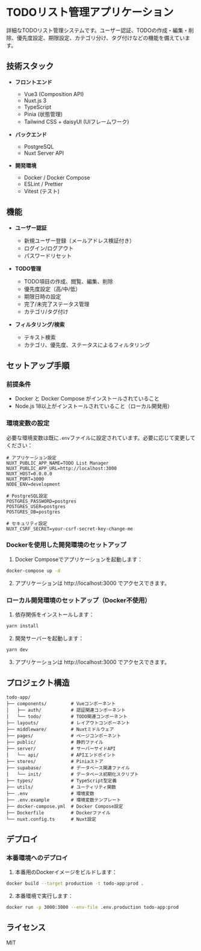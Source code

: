 # TODOリスト管理アプリケーション

詳細なTODOリスト管理システムです。ユーザー認証、TODOの作成・編集・削除、優先度設定、期限設定、カテゴリ分け、タグ付けなどの機能を備えています。

## 技術スタック

- **フロントエンド**
  - Vue3 (Composition API)
  - Nuxt.js 3
  - TypeScript
  - Pinia (状態管理)
  - Tailwind CSS + daisyUI (UIフレームワーク)

- **バックエンド**
  - PostgreSQL
  - Nuxt Server API

- **開発環境**
  - Docker / Docker Compose
  - ESLint / Prettier
  - Vitest (テスト)

## 機能

- **ユーザー認証**
  - 新規ユーザー登録（メールアドレス検証付き）
  - ログイン/ログアウト
  - パスワードリセット

- **TODO管理**
  - TODO項目の作成、閲覧、編集、削除
  - 優先度設定（高/中/低）
  - 期限日時の設定
  - 完了/未完了ステータス管理
  - カテゴリ/タグ付け

- **フィルタリング/検索**
  - テキスト検索
  - カテゴリ、優先度、ステータスによるフィルタリング

## セットアップ手順

### 前提条件

- Docker と Docker Compose がインストールされていること
- Node.js 18以上がインストールされていること（ローカル開発用）

### 環境変数の設定

必要な環境変数は既に`.env`ファイルに設定されています。必要に応じて変更してください：

```
# アプリケーション設定
NUXT_PUBLIC_APP_NAME=TODO List Manager
NUXT_PUBLIC_APP_URL=http://localhost:3000
NUXT_HOST=0.0.0.0
NUXT_PORT=3000
NODE_ENV=development

# PostgreSQL設定
POSTGRES_PASSWORD=postgres
POSTGRES_USER=postgres
POSTGRES_DB=postgres

# セキュリティ設定
NUXT_CSRF_SECRET=your-csrf-secret-key-change-me
```

### Dockerを使用した開発環境のセットアップ

1. Docker Composeでアプリケーションを起動します：

```bash
docker-compose up -d
```

2. アプリケーションは http://localhost:3000 でアクセスできます。

### ローカル開発環境のセットアップ（Docker不使用）

1. 依存関係をインストールします：

```bash
yarn install
```

2. 開発サーバーを起動します：

```bash
yarn dev
```

3. アプリケーションは http://localhost:3000 でアクセスできます。

## プロジェクト構造

```
todo-app/
├── components/         # Vueコンポーネント
│   ├── auth/           # 認証関連コンポーネント
│   └── todo/           # TODO関連コンポーネント
├── layouts/            # レイアウトコンポーネント
├── middleware/         # Nuxtミドルウェア
├── pages/              # ページコンポーネント
├── public/             # 静的ファイル
├── server/             # サーバーサイドAPI
│   └── api/            # APIエンドポイント
├── stores/             # Piniaストア
├── supabase/           # データベース関連ファイル
│   └── init/           # データベース初期化スクリプト
├── types/              # TypeScript型定義
├── utils/              # ユーティリティ関数
├── .env                # 環境変数
├── .env.example        # 環境変数テンプレート
├── docker-compose.yml  # Docker Compose設定
├── Dockerfile          # Dockerファイル
└── nuxt.config.ts      # Nuxt設定
```

## デプロイ

### 本番環境へのデプロイ

1. 本番用のDockerイメージをビルドします：

```bash
docker build --target production -t todo-app:prod .
```

2. 本番環境で実行します：

```bash
docker run -p 3000:3000 --env-file .env.production todo-app:prod
```

## ライセンス

MIT
